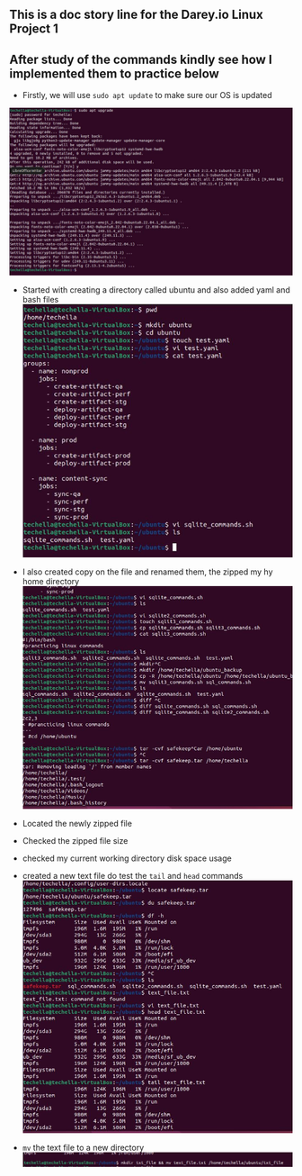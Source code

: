 ## This is a doc story line for the Darey.io Linux Project 1 ##
## After study of the commands kindly see how I implemented them to practice below ##
+  Firstly, we will use `sudo apt update` to make sure our OS is updated
  
![sudo apt update image](scrn_shots/sudo.JPG)

+ Started with creating a directory called ubuntu and also added yaml and bash files
  ![create files in a newly created directory](scrn_shots/file_manipulation1.JPG)

+ I also created copy on the file and renamed them, the zipped my hy home directory
![file manipulation 2](scrn_shots/file_manipulation2.JPG)

+ Located the newly zipped file
+ Checked the zipped file size
+ checked my current working directory disk space usage
+ created a new text file do test the `tail` and `head` commands
  ![file manipulation 3](scrn_shots/file_manipulation3.JPG)
+ `mv` the text file to a new directory
  ![move](scrn_shots/mv.JPG)
